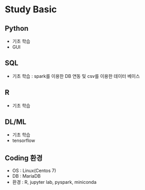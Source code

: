 # Study Basic
## Python
 - 기초 학습
 - GUI
## SQL
 - 기초 학습 : spark를 이용한 DB 연동 및 csv를 이용한 데이터 베이스 
## R
 - 기초 학습
## DL/ML
 - 기초 학습
 - tensorflow

## Coding 환경
+ OS : Linux(Centos 7)
+ DB : MariaDB
+ 환경 : R, jupyter lab, pyspark, miniconda
